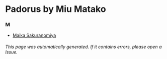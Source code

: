 # Padorus by Miu Matako

### M
* [Maika Sakuranomiya](https://github.com/shadow578/Project-Padoru/blob/master/table-of-contents/characters/MaikaSakuranomiya.md)

###### This page was automatically generated. If it contains errors, please open a Issue.
